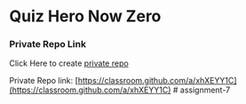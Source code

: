 # Quiz Hero Now Zero

### Private Repo Link
Click Here to create [private repo](https://classroom.github.com/a/xhXEYY1C)

Private Repo link: [https://classroom.github.com/a/xhXEYY1C](https://classroom.github.com/a/xhXEYY1C)
#   a s s i g n m e n t - 7  
 